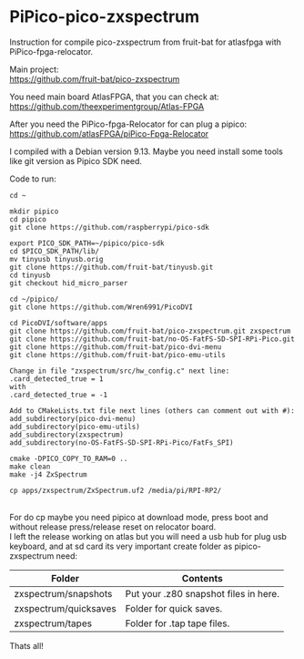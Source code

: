# PiPico-pico-zxspectrum
Instruction for compile pico-zxspectrum from fruit-bat for atlasfpga with PiPico-fpga-relocator.

Main project:
<br />
https://github.com/fruit-bat/pico-zxspectrum

You need main board AtlasFPGA, that you can check at:
<br />
https://github.com/theexperimentgroup/Atlas-FPGA

After you need the PiPico-fpga-Relocator for can plug a pipico:
<br />
https://github.com/atlasFPGA/piPico-Fpga-Relocator

I compiled with a Debian version 9.13. Maybe you need install some tools like git version as Pipico SDK need.

Code to run:
```
cd ~

mkdir pipico
cd pipico
git clone https://github.com/raspberrypi/pico-sdk

export PICO_SDK_PATH=~/pipico/pico-sdk
cd $PICO_SDK_PATH/lib/
mv tinyusb tinyusb.orig
git clone https://github.com/fruit-bat/tinyusb.git
cd tinyusb
git checkout hid_micro_parser

cd ~/pipico/
git clone https://github.com/Wren6991/PicoDVI

cd PicoDVI/software/apps
git clone https://github.com/fruit-bat/pico-zxspectrum.git zxspectrum
git clone https://github.com/fruit-bat/no-OS-FatFS-SD-SPI-RPi-Pico.git
git clone https://github.com/fruit-bat/pico-dvi-menu
git clone https://github.com/fruit-bat/pico-emu-utils

Change in file "zxspectrum/src/hw_config.c" next line:
.card_detected_true = 1
with
.card_detected_true = -1

Add to CMakeLists.txt file next lines (others can comment out with #):
add_subdirectory(pico-dvi-menu)
add_subdirectory(pico-emu-utils)
add_subdirectory(zxspectrum)
add_subdirectory(no-OS-FatFS-SD-SPI-RPi-Pico/FatFs_SPI)

cmake -DPICO_COPY_TO_RAM=0 ..
make clean
make -j4 ZxSpectrum

cp apps/zxspectrum/ZxSpectrum.uf2 /media/pi/RPI-RP2/
```
<br />
For do cp maybe you need pipico at download mode, press boot and without release press/release reset on relocator board.
<br />
I left the release working on atlas but you will need a usb hub for plug usb keyboard, and at sd card its very important create folder as pipico-zxspectrum need:

| Folder | Contents |
| ------ | -------- |
| zxspectrum/snapshots | Put your .z80 snapshot files in here. |
| zxspectrum/quicksaves | Folder for quick saves. |
| zxspectrum/tapes | Folder for .tap tape files. |

Thats all!

